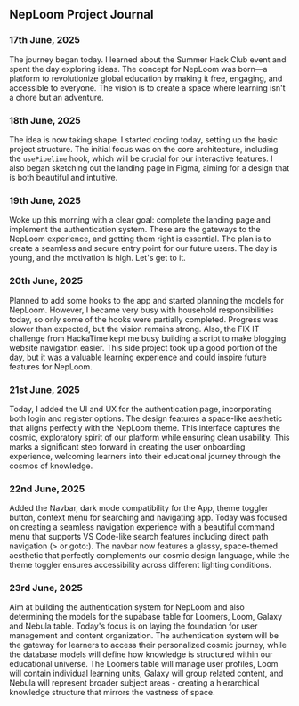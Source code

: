 ## NepLoom Project Journal

### 17th June, 2025

The journey began today. I learned about the Summer Hack Club event and spent the day exploring ideas. The concept for NepLoom was born—a platform to revolutionize global education by making it free, engaging, and accessible to everyone. The vision is to create a space where learning isn't a chore but an adventure.

### 18th June, 2025

The idea is now taking shape. I started coding today, setting up the basic project structure. The initial focus was on the core architecture, including the `usePipeline` hook, which will be crucial for our interactive features. I also began sketching out the landing page in Figma, aiming for a design that is both beautiful and intuitive.

### 19th June, 2025

Woke up this morning with a clear goal: complete the landing page and implement the authentication system. These are the gateways to the NepLoom experience, and getting them right is essential. The plan is to create a seamless and secure entry point for our future users. The day is young, and the motivation is high. Let's get to it.

### 20th June, 2025

Planned to add some hooks to the app and started planning the models for NepLoom. However, I became very busy with household responsibilities today, so only some of the hooks were partially completed. Progress was slower than expected, but the vision remains strong. Also, the FIX IT challenge from HackaTime kept me busy building a script to make blogging website navigation easier. This side project took up a good portion of the day, but it was a valuable learning experience and could inspire future features for NepLoom.

### 21st June, 2025

Today, I added the UI and UX for the authentication page, incorporating both login and register options. The design features a space-like aesthetic that aligns perfectly with the NepLoom theme. This interface captures the cosmic, exploratory spirit of our platform while ensuring clean usability. This marks a significant step forward in creating the user onboarding experience, welcoming learners into their educational journey through the cosmos of knowledge.

### 22nd June, 2025

Added the Navbar, dark mode compatibility for the App, theme toggler button, context menu for searching and navigating app. Today was focused on creating a seamless navigation experience with a beautiful command menu that supports VS Code-like search features including direct path navigation (> or goto:). The navbar now features a glassy, space-themed aesthetic that perfectly complements our cosmic design language, while the theme toggler ensures accessibility across different lighting conditions.

### 23rd June, 2025

Aim at building the authentication system for NepLoom and also determining the models for the supabase table for Loomers, Loom, Galaxy and Nebula table. Today's focus is on laying the foundation for user management and content organization. The authentication system will be the gateway for learners to access their personalized cosmic journey, while the database models will define how knowledge is structured within our educational universe. The Loomers table will manage user profiles, Loom will contain individual learning units, Galaxy will group related content, and Nebula will represent broader subject areas - creating a hierarchical knowledge structure that mirrors the vastness of space.

